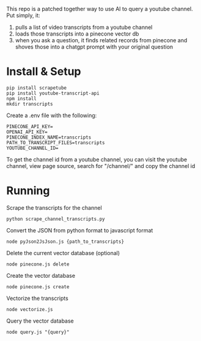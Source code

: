 This repo is a patched together way to use AI to query a youtube channel. Put simply, it:

1. pulls a list of video transcripts from a youtube channel
2. loads those transcripts into a pinecone vector db
3. when you ask a question, it finds related records from pinecone and shoves those into a chatgpt prompt with your original question

# Install & Setup

```pwsh
pip install scrapetube
pip install youtube-transcript-api
npm install
mkdir transcripts
```

Create a .env file with the following:
```pwsh
PINECONE_API_KEY=
OPENAI_API_KEY=
PINECONE_INDEX_NAME=transcripts
PATH_TO_TRANSCRIPT_FILES=transcripts
YOUTUBE_CHANNEL_ID=
```

To get the channel id from a youtube channel, you can visit the youtube channel, view page source, search for "/channel/" and copy the channel id

# Running

Scrape the transcripts for the channel
```pwsh
python scrape_channel_transcripts.py
```

Convert the JSON from python format to javascript format
```pwsh
node pyJson2JsJson.js {path_to_transcripts}
```

Delete the current vector database (optional)
```pwsh
node pinecone.js delete
```

Create the vector database
```pwsh
node pinecone.js create
```

Vectorize the transcripts
```pwsh
node vectorize.js
```

Query the vector database
```pwsh
node query.js "{query}"
```

